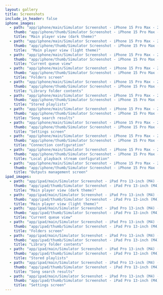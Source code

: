 ```yaml
---
layout: gallery
title: Screenshots
include_in_header: false
iphone_images:
  - path: "app/iphone/main/Simulator Screenshot - iPhone 15 Pro Max - 2024-06-10 at 18.00.31.jpg"
    thumb: "app/iphone/thumb/Simulator Screenshot - iPhone 15 Pro Max - 2024-06-10 at 18.00.31.jpg"
    title: "Main player view (dark theme)"
  - path: "app/iphone/main/Simulator Screenshot - iPhone 15 Pro Max - 2024-06-10 at 18.00.16.jpg"
    thumb: "app/iphone/thumb/Simulator Screenshot - iPhone 15 Pro Max - 2024-06-10 at 18.00.16.jpg"
    title:  "Main player view (light theme)"
  - path: "app/iphone/main/Simulator Screenshot - iPhone 15 Pro Max - 2024-06-10 at 18.01.04.jpg"
    thumb: "app/iphone/thumb/Simulator Screenshot - iPhone 15 Pro Max - 2024-06-10 at 18.01.04.jpg"
    title: "Current queue view"
  - path: "app/iphone/main/Simulator Screenshot - iPhone 15 Pro Max - 2024-09-17 at 10.59.13.jpg"
    thumb: "app/iphone/thumb/Simulator Screenshot - iPhone 15 Pro Max - 2024-09-17 at 10.59.13.jpg"
    title: "Folders screen"
  - path: "app/iphone/main/Simulator Screenshot - iPhone 15 Pro Max - 2024-09-17 at 11.37.56.jpg"
    thumb: "app/iphone/thumb/Simulator Screenshot - iPhone 15 Pro Max - 2024-09-17 at 11.37.56.jpg"
    title: "Library folder contents"
  - path: "app/iphone/main/Simulator Screenshot - iPhone 15 Pro Max - 2024-09-17 at 11.40.49.jpg"
    thumb: "app/iphone/thumb/Simulator Screenshot - iPhone 15 Pro Max - 2024-09-17 at 11.40.49.jpg"
    title: "Stored playlists"
  - path: "app/iphone/main/Simulator Screenshot - iPhone 15 Pro Max - 2024-06-10 at 18.01.58.jpg"
    thumb: "app/iphone/thumb/Simulator Screenshot - iPhone 15 Pro Max - 2024-06-10 at 18.01.58.jpg"
    title: "Song search results"
  - path: "app/iphone/main/Simulator Screenshot - iPhone 15 Pro Max - 2024-06-10 at 18.05.05.jpg"
    thumb: "app/iphone/thumb/Simulator Screenshot - iPhone 15 Pro Max - 2024-06-10 at 18.05.05.jpg"
    title: "Settings screen"
  - path: "app/iphone/main/Simulator Screenshot - iPhone 15 Pro Max - 2024-01-24 at 13.42.22.jpg"
    thumb: "app/iphone/thumb/Simulator Screenshot - iPhone 15 Pro Max - 2024-01-24 at 13.42.22.jpg"
    title: "Connection configuration"
  - path: "app/iphone/main/Simulator Screenshot - iPhone 15 Pro Max - 2024-01-24 at 13.46.16.jpg"
    thumb: "app/iphone/thumb/Simulator Screenshot - iPhone 15 Pro Max - 2024-01-24 at 13.46.16.jpg"
    title: "Local playback stream configuration"
  - path: "app/iphone/main/Simulator Screenshot - iPhone 15 Pro Max - 2024-01-24 at 13.59.34.jpg"
    thumb: "app/iphone/thumb/Simulator Screenshot - iPhone 15 Pro Max - 2024-01-24 at 13.59.34.jpg"
    title: "Outputs management screen"
ipad_images:
  - path: "app/ipad/main/Simulator Screenshot - iPad Pro 13-inch (M4) - 2024-06-10 at 19.41.41.jpg"
    thumb: "app/ipad/thumb/Simulator Screenshot - iPad Pro 13-inch (M4) - 2024-06-10 at 19.41.41.jpg"
    title: "Main player view (dark theme)"
  - path: "app/ipad/main/Simulator Screenshot - iPad Pro 13-inch (M4) - 2024-06-10 at 19.31.40.jpg"
    thumb: "app/ipad/thumb/Simulator Screenshot - iPad Pro 13-inch (M4) - 2024-06-10 at 19.31.40.jpg"
    title: "Main player view (light theme)"
  - path: "app/ipad/main/Simulator Screenshot - iPad Pro 13-inch (M4) - 2024-06-10 at 19.41.56.jpg"
    thumb: "app/ipad/thumb/Simulator Screenshot - iPad Pro 13-inch (M4) - 2024-06-10 at 19.41.56.jpg"
    title: "Current queue view"
  - path: "app/ipad/main/Simulator Screenshot - iPad Pro 13-inch (M4) - 2024-09-17 at 11.03.14.jpg"
    thumb: "app/ipad/thumb/Simulator Screenshot - iPad Pro 13-inch (M4) - 2024-09-17 at 11.03.14.jpg"
    title: "Folders screen"
  - path: "app/ipad/main/Simulator Screenshot - iPad Pro 13-inch (M4) - 2024-09-17 at 11.37.48.jpg"
    thumb: "app/ipad/thumb/Simulator Screenshot - iPad Pro 13-inch (M4) - 2024-09-17 at 11.37.48.jpg"
    title: "Library folder contents"
  - path: "app/ipad/main/Simulator Screenshot - iPad Pro 13-inch (M4) - 2024-09-17 at 11.39.24.jpg"
    thumb: "app/ipad/thumb/Simulator Screenshot - iPad Pro 13-inch (M4) - 2024-09-17 at 11.39.24.jpg"
    title: "Stored playlists"
  - path: "app/ipad/main/Simulator Screenshot - iPad Pro 13-inch (M4) - 2024-06-10 at 19.42.49.jpg"
    thumb: "app/ipad/thumb/Simulator Screenshot - iPad Pro 13-inch (M4) - 2024-06-10 at 19.42.49.jpg"
    title: "Song search results"
  - path: "app/ipad/main/Simulator Screenshot - iPad Pro 13-inch (M4) - 2024-06-10 at 19.44.03.jpg"
    thumb: "app/ipad/thumb/Simulator Screenshot - iPad Pro 13-inch (M4) - 2024-06-10 at 19.44.03.jpg"
    title: "Settings screen"
---
```


